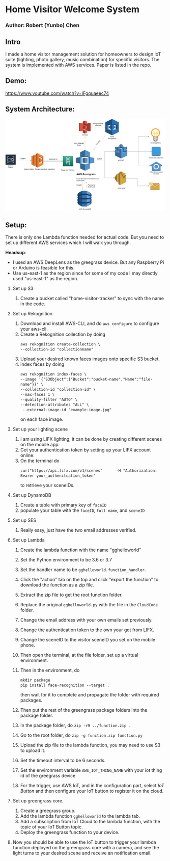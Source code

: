 # Home Visitor Welcome System
### Author: Robert (Yunbo) Chen

## Intro
I made a home
visitor management solution for homeowners to design IoT suite (lighting, photo gallery, music combination) for specific visitors. The system is implemented with AWS services. Paper is listed in the repo.

## Demo:
https://www.youtube.com/watch?v=IFgquaeec74 

## System Architecture:
![workflow.jpg](workflow.jpg)

## Setup: 
There is only one Lambda function needed for actual code. 
But you need to set up different AWS services which I will walk you through.

__Headsup__: 
 * I used an AWS DeepLens as the greegrass device. But any Raspberry Pi or Arduino is feasible for this. 
 * Use us-east-1 as the region since for some of my code I may directly used "us-east-1" as the region.



1. Set up S3   
    1. Create a bucket called "home-visitor-tracker" to sync with the name in the code.
    
4. Set up Rekognition
    1. Download and install AWS-CLI, and do `aws configure` to configure your aws-cli.
    2. Create a Rekognition collection by doing 
        ```
        aws rekognition create-collection \
        --collection-id "collectionname"
        ```
    3. Upload your desired known faces images onto specific S3 bucket.
    4. index faces by doing 
        ```
        aws rekognition index-faces \
        --image '{"S3Object":{"Bucket":"bucket-name","Name":"file-name"}}' \
        --collection-id "collection-id" \
        --max-faces 1 \
        --quality-filter "AUTO" \
        --detection-attributes "ALL" \
         --external-image-id "example-image.jpg" 
        ```
        on each face image.

5. Set up your lighting scene  
    1. I am using LIFX lighting, it can be done by creating different scenes on the mobile app.
    2. Get your authentication token by setting up your LIFX account online.
    2. On the terminal do 
        ```
        curl"https://api.lifx.com/v1/scenes"      -H "Authorization: Bearer your_authenitcation_token"
        ```
        to retrieve your sceneIDs.
5. Set up DynamoDB  
    1. Create a table with primary key of `faceID`
    2. populate your table with the `faceID`, `full name`, and `sceneID`

7. Set up SES
    1. Really easy, just have the two email addresses verified.

1. Set up Lambda 
    1. Create the lambda function with the name "gghelloworld" 

    1. Set the Python environment to be 3.6 or 3.7

    2. Set the handler name to be `gghelloworld.function_handler`.

    3. Click the "action" tab on the top and click "export the function" to download the function as a zip file.

    4. Extract the zip file to get the root function folder.

    5. Replace the original `gghelloworld.py` with the file in the `CloudCode` folder.

    6. Change the email address with your own emails set previously.

    7. Change the authentication token to the own your got from LIFX.

    8. Change the sceneID to the visitor sceneID you set on the mobile phone.

    6. Then open the terminal, at the file folder, set up a virtual environment.

    7. Then in the environment, do 

        ```
        mkdir package
        pip install face-recognition --target .
        ```

        then wait for it to complete and propagate the folder with required packages.

    8. Then put the rest of the greengrass package folders into the package folder.

    9. In the package folder, do `zip -r9 ../function.zip .`

    10. Go to the root folder, do `zip -g function.zip function.py`

    11. Upload the zip file to the lambda function, you may need to use S3 to upload it.
    12. Set the timeout interval to be 6 seconds.
    13. Set the environment variable `AWS_IOT_THING_NAME` with your iot thing id of the greegrass device
    13. For the trigger, use AWS IoT, and in the configuration part, select *IoT Button* and then configure your IoT button to register it on the cloud.

2. Set up greengrass core. 
    1. Create a greegrass group.
    2. Add the lambda function `gghelloworld` to the lambda tab.
    3. Add a subscription from IoT Cloud to the lambda function, with the topic of your IoT Button topic.
    4. Deploy the greengrass function to your device.
    
7. Now you should be able to use the IoT button to trigger your lambda function deployed on the greengrass core with a camera, and see the light turns to your desired scene and receive an notification email. 